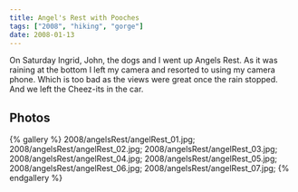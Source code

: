 ```yaml
---
title: Angel's Rest with Pooches
tags: ["2008", "hiking", "gorge"]
date: 2008-01-13
---
```

On Saturday Ingrid, John, the dogs and I went up Angels Rest.  As it was raining at the bottom I left my camera and resorted to using my camera phone.  Which is too bad as the views were great once the rain stopped.  And we left the Cheez-its in the car.

## Photos 

{% gallery %} 
2008/angelsRest/angelRest_01.jpg;
2008/angelsRest/angelRest_02.jpg;
2008/angelsRest/angelRest_03.jpg;
2008/angelsRest/angelRest_04.jpg;
2008/angelsRest/angelRest_05.jpg;
2008/angelsRest/angelRest_06.jpg;
2008/angelsRest/angelRest_07.jpg;
{% endgallery %}
